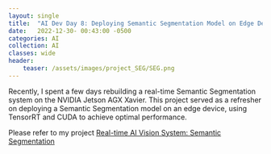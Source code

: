 ```yaml
---
layout: single
title:  "AI Dev Day 8: Deploying Semantic Segmentation Model on Edge Devices"
date:   2022-12-30- 00:43:00 -0500
categories: AI
collection: AI
classes: wide
header:
    teaser: /assets/images/project_SEG/SEG.png
--- 
```

Recently, I spent a few days rebuilding a real-time Semantic Segmentation system on the NVIDIA Jetson AGX Xavier. This project served as a refresher on deploying a Semantic Segmentation model on an edge device, using TensorRT and CUDA to achieve optimal performance.

Please refer to my project <a href="https://junyaopu.github.io/projects/2022-05-20-SEG-/">Real-time AI Vision System: Semantic Segmentation</a>


